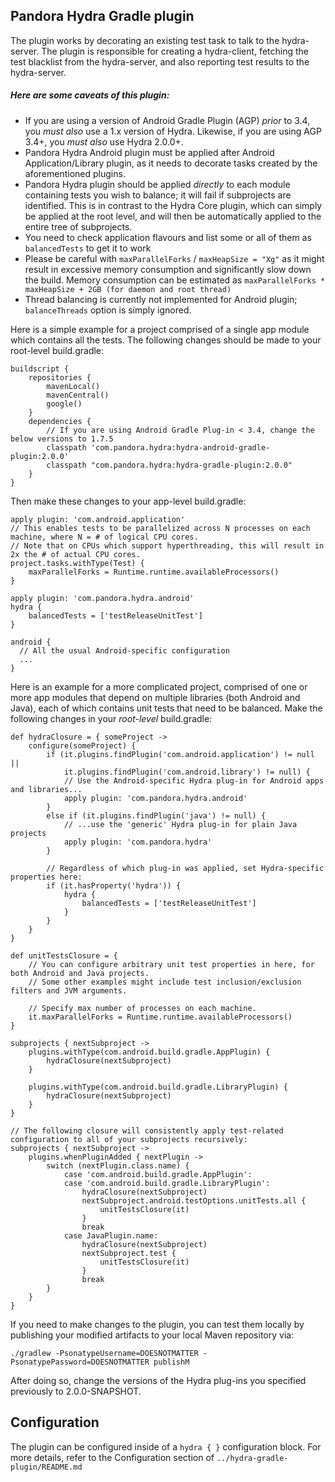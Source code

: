 ## Pandora Hydra Gradle plugin ##

The plugin works by decorating an existing test task to talk to the hydra-server.
The plugin is responsible for creating a hydra-client, fetching the test blacklist from the hydra-server, and also reporting test results
to the hydra-server.

##### Here are some caveats of this plugin:
- If you are using a version of Android Gradle Plugin (AGP) _prior_ to 3.4, you *must also* use a 1.x version of Hydra. Likewise, if you are using AGP 3.4+, you *must also* use Hydra 2.0.0+.
- Pandora Hydra Android plugin must be applied after Android Application/Library plugin, as it needs to decorate tasks created by the aforementioned plugins.
- Pandora Hydra plugin should be applied _directly_ to each module containing tests you wish to balance; it will fail if subprojects are identified. 
This is in contrast to the Hydra Core plugin, which can simply be applied at the root level, and will then be automatically applied
to the entire tree of subprojects.
- You need to check application flavours and list some or all of them as `balancedTests` to get it to work
- Please be careful with `maxParallelForks` / `maxHeapSize = "Xg"` as it might result in excessive memory consumption and significantly slow down the build.
 Memory consumption can be estimated as `maxParallelForks * maxHeapSize + 2GB (for daemon and root thread)`
- Thread balancing is currently not implemented for Android plugin; `balanceThreads` option is simply ignored.


Here is a simple example for a project comprised of a single app module which contains all the tests.
The following changes should be made to your root-level build.gradle:  
```
buildscript {
    repositories {
        mavenLocal()
        mavenCentral()
        google()
    }
    dependencies {
        // If you are using Android Gradle Plug-in < 3.4, change the below versions to 1.7.5
        classpath 'com.pandora.hydra:hydra-android-gradle-plugin:2.0.0'
        classpath "com.pandora.hydra:hydra-gradle-plugin:2.0.0"
    }
}
```
Then make these changes to your app-level build.gradle:
```
apply plugin: 'com.android.application'
// This enables tests to be parallelized across N processes on each machine, where N = # of logical CPU cores.
// Note that on CPUs which support hyperthreading, this will result in 2x the # of actual CPU cores.
project.tasks.withType(Test) {
    maxParallelForks = Runtime.runtime.availableProcessors()
}

apply plugin: 'com.pandora.hydra.android'
hydra {
    balancedTests = ['testReleaseUnitTest']
}

android {
  // All the usual Android-specific configuration 
  ...
}

```

Here is an example for a more complicated project, comprised of one or more app modules that depend on multiple 
libraries (both Android and Java), each of which contains unit tests that need to be balanced.
Make the following changes in your _root-level_ build.gradle:
```
def hydraClosure = { someProject ->
    configure(someProject) {
        if (it.plugins.findPlugin('com.android.application') != null ||
            it.plugins.findPlugin('com.android.library') != null) {
            // Use the Android-specific Hydra plug-in for Android apps and libraries...
            apply plugin: 'com.pandora.hydra.android'
        }
        else if (it.plugins.findPlugin('java') != null) {
            // ...use the 'generic' Hydra plug-in for plain Java projects
            apply plugin: 'com.pandora.hydra'
        }

        // Regardless of which plug-in was applied, set Hydra-specific properties here:
        if (it.hasProperty('hydra')) {
            hydra {
                balancedTests = ['testReleaseUnitTest']
            }            
        }
    }
}

def unitTestsClosure = {
    // You can configure arbitrary unit test properties in here, for both Android and Java projects.
    // Some other examples might include test inclusion/exclusion filters and JVM arguments.

    // Specify max number of processes on each machine.
    it.maxParallelForks = Runtime.runtime.availableProcessors()
}

subprojects { nextSubproject ->
    plugins.withType(com.android.build.gradle.AppPlugin) {
        hydraClosure(nextSubproject)
    }

    plugins.withType(com.android.build.gradle.LibraryPlugin) {
        hydraClosure(nextSubproject)
    }
}

// The following closure will consistently apply test-related configuration to all of your subprojects recursively:
subprojects { nextSubproject ->
    plugins.whenPluginAdded { nextPlugin ->
        switch (nextPlugin.class.name) {
            case 'com.android.build.gradle.AppPlugin':
            case 'com.android.build.gradle.LibraryPlugin':
                hydraClosure(nextSubproject)
                nextSubproject.android.testOptions.unitTests.all {
                    unitTestsClosure(it)
                }
                break
            case JavaPlugin.name:
                hydraClosure(nextSubproject)
                nextSubproject.test {
                    unitTestsClosure(it)
                }
                break
        }
    }
}
```

If you need to make changes to the plugin, you can test them locally by publishing your modified artifacts to your 
local Maven repository via:
```
./gradlew -PsonatypeUsername=DOESNOTMATTER -PsonatypePassword=DOESNOTMATTER publishM
```
After doing so, change the versions of the Hydra plug-ins you specified previously to 2.0.0-SNAPSHOT.


## Configuration

The plugin can be configured inside of a `hydra { }` configuration block. For more details, refer to the Configuration
section of `../hydra-gradle-plugin/README.md`
